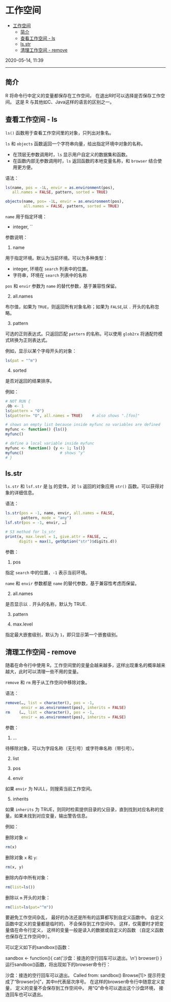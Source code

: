 # 工作空间

- [工作空间](#工作空间)
  - [简介](#简介)
  - [查看工作空间 - ls](#查看工作空间---ls)
  - [ls.str](#lsstr)
  - [清理工作空间 - remove](#清理工作空间---remove)

2020-05-14, 11:39
***

## 简介

R 将命令行中定义的变量都保存在工作空间， 在退出R时可以选择是否保存工作空间。 这是 R 与其他如C、Java这样的语言的区别之一。

## 查看工作空间 - ls

`ls()` 函数用于查看工作空间里的对象，只列出对象名。

`ls` 和 `objects` 函数返回一个字符串向量，给出指定环境中对象的名称。

- 在顶层无参数调用时，`ls` 显示用户自定义的数据集和函数。
- 在函数内部无参数调用时，`ls` 返回函数的本地变量名称，和 `browser` 结合使用更方便。

语法：

```r
ls(name, pos = -1L, envir = as.environment(pos),
   all.names = FALSE, pattern, sorted = TRUE)

objects(name, pos= -1L, envir = as.environment(pos),
        all.names = FALSE, pattern, sorted = TRUE)
```

`name` 用于指定环境：

- integer, ``

参数说明：

1. name

用于指定环境。默认为当前环境。可以为多种类型：

- integer, 环境在 `search` 列表中的位置。
- 字符串，环境在 `search` 列表中的名称

`pos` 和 `envir` 参数为 `name` 的替代参数，基于兼容性保留。

2. all.names

布尔值，如果为 `TRUE`，则返回所有对象名称；如果为 `FALSE`,以 `.` 开头的名称忽略。

3. pattern

可选的正则表达式。只返回匹配 `pattern` 的名称。可以使用 `glob2rx` 将通配符模式转换为正则表达式。

例如，显示以某个字母开头的对象：

```r
ls(pat = "^m")
```

4. sorted

是否对返回的结果排序。

例如：

```r
# NOT RUN {
.Ob <- 1
ls(pattern = "O")
ls(pattern= "O", all.names = TRUE)    # also shows ".[foo]"

# shows an empty list because inside myfunc no variables are defined
myfunc <- function() {ls()}
myfunc()

# define a local variable inside myfunc
myfunc <- function() {y <- 1; ls()}
myfunc()                # shows "y"
# }
```

## ls.str

`ls.str` 和 `lsf.str` 是 [ls](#查看工作空间---ls) 的变体，对 `ls` 返回的对象应用 `str()` 函数。可以获得对象的详细信息。

语法：

```r
ls.str(pos = -1, name, envir, all.names = FALSE,
       pattern, mode = "any")
lsf.str(pos = -1, envir, …)

# S3 method for ls_str
print(x, max.level = 1, give.attr = FALSE, …,
      digits = max(1, getOption("str")$digits.d))
```

参数：

1. pos

指定 `search` 中的位置，`-1` 表示当前环境。

`name` 和 `envir` 参数都是 `name` 的替代参数，基于兼容性考虑而保留。

2. all.names

是否显示以 `.` 开头的名称，默认为 TRUE.

3. pattern

4. max.level

指定最大嵌套级别，默认为 `1`，即只显示第一个嵌套级别。

## 清理工作空间 - remove

随着在命令行中使用 R，工作空间里的变量会越来越多，这样出现重名的概率越来越大，此时可以清理一些不用的变量。

`remove` 和 `rm` 用于从工作空间中移除对象。

语法：

```r
remove(…, list = character(), pos = -1,
       envir = as.environment(pos), inherits = FALSE)
rm    (…, list = character(), pos = -1,
       envir = as.environment(pos), inherits = FALSE)
```

参数：

1. ...

待移除对象，可以为字段名称（无引号）或字符串名称（带引号）。

2. list

3. pos

4. envir

如果 `envir` 为 NULL，则搜索当前工作空间。

5. inherits

如果 `inherits` 为 TRUE，则同时检索提供目录的父目录，直到找到对应名称的变量。如果未找到对应变量，输出警告信息。

例如：

删除对象 `x`:

```r
rm(x)
```

删除对象 `x` 和 `y`:

```r
rm(x, y)
```

删除内存中所有对象：

```r
rm(list=ls())
```

删除以 `m` 开头的对象：

```r
rm(list=ls(pat="^m"))
```

要避免工作空间杂乱， 最好的办法还是所有的运算都写到自定义函数中。 自定义函数中定义的变量都是临时的， 不会保存到工作空间中。 这样，仅需要时才把变量值在命令行定义， 这样的变量一般是读入的数据或自定义的函数 （自定义函数也保存在工作空间中）。

可以定义如下的sandbox()函数：

sandbox <- function(){
  cat('沙盘：接连的空行回车可以退出。\n')
  browser()
}
运行sandbox()函数，将出现如下的browser命令行：

沙盘：接连的空行回车可以退出。
Called from: sandbox()
Browse[1]> 
提示符变成了“Browser[n]”，其中n代表层次序号。 在这样的browser命令行中随意定义变量， 定义的变量不会保存到工作空间中。 用“Q”命令可以退出这个沙盘环境， 接连回车也可以退出。
